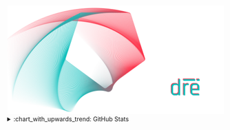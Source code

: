 <!-- Hero Image -->
<img alt="Gabriele Di Remigio's Hero Image" src="./assets/hero-image.png" />
<!---------------->

<!-- Personal Stats Section -->
<details>
    <summary>:chart_with_upwards_trend: GitHub Stats</summary>
    <br/>
    <img alt="Gabriele Di Remigio's GitHub Stats" src="https://github-readme-stats.vercel.app/api?username=gabrielediremigio&title_color=AE6371&text_color=5D9498&icon_color=AE6371&border_color=5D9498&theme=transparent&border_radius=12&hide=stars,issues&card_width=500&rank_icon=github&show_icons=true&show=prs_merged,prs_merged_percentage" />
    <br/>
    <br/>
    <img alt="Gabriele Di Remigio's GitHub Streak" src="https://streak-stats.demolab.com/?user=gabrielediremigio&theme=transparent&border_radius=12&border=5D9498&stroke=5D9498&ring=AE6371&fire=5D9498&currStreakNum=5D9498&sideNums=AE6371&currStreakLabel=5D9498&sideLabels=5D9498&dates=AE6371&card_width=500" />
</details>
<!-------------------->
